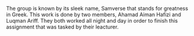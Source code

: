 The group is known by its sleek name, Samverse that stands for greatness in Greek.
This work is done by two members, Ahamad Aiman Hafizi and Luqman Ariff. They both worked all night and day in order to finish this assignment that was tasked by their leacturer.
